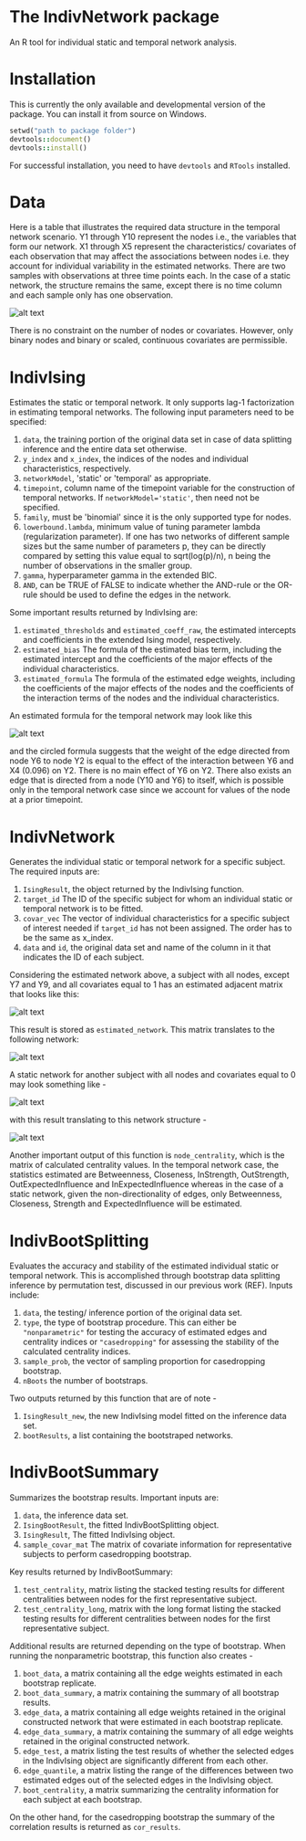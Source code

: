 # The IndivNetwork package
An R tool for individual static and temporal network analysis.


# Installation
This is currently the only available and developmental version of the package. You can install it from source on Windows. 

```ruby
setwd("path to package folder")
devtools::document()
devtools::install()
```

For successful installation, you need to have `devtools` and `RTools` installed.

# Data
Here is a table that illustrates the required data structure in the temporal network scenario. Y1 through Y10 represent the nodes i.e., the variables that form our network. X1 through X5 represent the characteristics/ covariates of each observation that may affect the associations between nodes i.e. they account for individual variability in the estimated networks. There are two samples with observations at three time points each. In the case of a static network, the structure remains the same, except there is no time column and each sample only has one observation.

![alt text](https://github.com/SamiraDesh/IndTempNetAna/blob/main/NA_exdata.PNG?raw=true)


There is no constraint on the number of nodes or covariates. However, only binary nodes and binary or scaled, continuous covariates are permissible.  

# IndivIsing
Estimates the static or temporal network. It only supports lag-1 factorization in estimating temporal networks. The following input parameters need to be specified:
1. `data`, the training portion of the original data set in case of data splitting inference and the entire data set otherwise.
2. `y_index` and `x_index`, the indices of the nodes and individual characteristics, respectively.
3. `networkModel`, 'static' or 'temporal' as appropriate.
4. `timepoint`, column name of the timepoint variable for the construction of temporal networks. If `networkModel='static'`, then need not be specified.
5. `family`, must be 'binomial' since it is the only supported type for nodes.
6. `lowerbound.lambda`, minimum value of tuning parameter lambda (regularization parameter). If one has two networks of different sample sizes but the same number of parameters p, they can be directly compared by setting this value equal to sqrt(log(p)/n), n being the number of observations in the smaller group. 
7. `gamma`, hyperparameter gamma in the extended BIC.
8. `AND`, can be TRUE of FALSE to indicate whether the AND-rule or the OR-rule should be used to define the edges in the network.

Some important results returned by IndivIsing are: 
1. `estimated_thresholds` and `estimated_coeff_raw`, the estimated intercepts and coefficients in the extended Ising model, respectively.
2. `estimated_bias` The formula of the estimated bias term, including the estimated intercept and the coefficients of the major effects of the individual characteristics. 
3. `estimated_formula` The formula of the estimated edge weights, including the coefficients of the major effects of the nodes and the coefficients of the interaction terms of the nodes and the individual characteristics.
  
An estimated formula for the temporal network may look like this

![alt text](https://github.com/SamiraDesh/IndTempNetAna/blob/main/IndivIsing_common.PNG)

and the circled formula suggests that the weight of the edge directed from node Y6 to node Y2 is equal to the effect of the interaction between Y6 and X4 (0.096) on Y2. There is no main effect of Y6 on Y2. There also exists an edge that is directed from a node (Y10 and Y6) to itself, which is possible only in the temporal network case since we account for values of the node at a prior timepoint.

# IndivNetwork
Generates the individual static or temporal network for a specific subject. The required inputs are:
1. `IsingResult`, the object returned by the IndivIsing function.
2. `target_id` The ID of the specific subject for whom an individual static or temporal network is to be fitted. 
3. `covar_vec` The vector of individual characteristics for a specific subject of interest needed if `target_id` has not been assigned. The order has to be the same as x_index.
4. `data` and `id`, the original data set and name of the column in it that indicates the ID of each subject.

Considering the estimated network above, a subject with all nodes, except Y7 and Y9, and all covariates equal to 1 has an estimated adjacent matrix that looks like this:

![alt text](https://github.com/SamiraDesh/IndTempNetAna/blob/main/IndivNtwrk_temporal.PNG)

This result is stored as `estimated_network`. This matrix translates to the following network:

![alt text](https://github.com/SamiraDesh/IndTempNetAna/blob/main/IndivNtwrk_temporal2.png)

A static network for another subject with all nodes and covariates equal to 0 may look something like -

![alt text](https://github.com/SamiraDesh/IndTempNetAna/blob/main/IndivNtwrk_static.PNG)

with this result translating to this network structure - 

![alt text](https://github.com/SamiraDesh/IndTempNetAna/blob/main/IndivNtwrk_static2.png)


Another important output of this function is `node_centrality`, which is the matrix of calculated centrality values. In the temporal network case, the statistics estimated are Betweenness, Closeness, InStrength, OutStrength, OutExpectedInfluence and InExpectedInfluence whereas in the case of a static network, given the non-directionality of edges, only Betweenness, Closeness, Strength and ExpectedInfluence will be estimated.

# IndivBootSplitting
Evaluates the accuracy and stability of the estimated individual static or temporal network. This is accomplished through bootstrap data splitting inference by permutation test, discussed in our previous work (REF). Inputs include:
 1. `data`, the testing/ inference portion of the original data set.
 3. `type`, the type of bootstrap procedure. This can either be `"nonparametric"` for testing the accuracy of estimated edges and centrality indices or `"casedropping"` for assessing the stability of the calculated centrality indices.
 4. `sample_prob`, the vector of sampling proportion for casedropping bootstrap.
 5. `nBoots` the number of bootstraps.

Two outputs returned by this function that are of note -
1. `IsingResult_new`, the new IndivIsing model fitted on the inference data set.
2. `bootResults`, a list containing the bootstraped networks.


# IndivBootSummary
Summarizes the bootstrap results. Important inputs are:

1. `data`, the inference data set.
2. `IsingBootResult`, the fitted IndivBootSplitting object.
3. `IsingResult`, The fitted IndivIsing object.
4. `sample_covar_mat` The matrix of covariate information for representative subjects to perform casedropping bootstrap.


Key results returned by IndivBootSummary:
1. `test_centrality`, matrix listing the stacked testing results for different centralities between nodes for the first representative subject.
2. `test_centrality_long`, matrix with the long format listing the stacked testing results for different centralities between nodes for the first representative subject.
   
Additional results are returned depending on the type of bootstrap. When running the nonparametric bootstrap, this function also creates -
1. `boot_data`, a matrix containing all the edge weights estimated in each bootstrap replicate.
2. `boot_data_summary`, a matrix containing the summary of all bootstrap results.
3. `edge_data`, a matrix containing all edge weights retained in the original constructed network that were estimated in each bootstrap replicate.
4. `edge_data_summary`, a matrix containing the summary of all edge weights retained in the original constructed network.
5. `edge_test`, a matrix listing the test results of whether the selected edges in the IndivIsing object are significantly different from each other.
6. `edge_quantile`, a matrix listing the range of the differences between two estimated edges out of the selected edges in the IndivIsing object.
7. `boot_centrality`, a matrix summarizing the centrality information for each subject at each bootstrap. 

On the other hand, for the casedropping bootstrap the summary of the correlation results is returned as `cor_results`.


